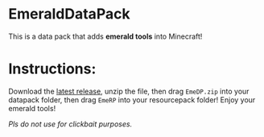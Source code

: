 # EmeraldDataPack
This is a data pack that adds **emerald tools** into Minecraft!

# Instructions:
Download the [latest release]([url](https://github.com/BlockPlacer2024/EmeraldDataPack/releases/tag/v1.0.0)), unzip the file, then drag `EmeDP.zip` into your datapack folder, then drag `EmeRP` into your resourcepack folder!
Enjoy your emerald tools!

*Pls do not use for clickbait purposes.*

